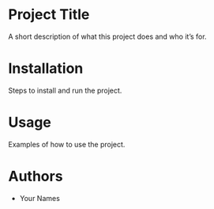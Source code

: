  # Project Title

A short description of what this project does and who it’s for.

 # Installation

Steps to install and run the project.

# Usage

Examples of how to use the project. 

 # Authors

- Your Names
